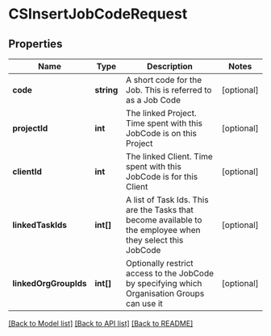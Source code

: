 # CSInsertJobCodeRequest

## Properties
Name | Type | Description | Notes
------------ | ------------- | ------------- | -------------
**code** | **string** | A short code for the Job.  This is referred to as a Job Code | [optional] 
**projectId** | **int** | The linked Project.  Time spent with this JobCode is on this Project | [optional] 
**clientId** | **int** | The linked Client.  Time spent with this JobCode is for this Client | [optional] 
**linkedTaskIds** | **int[]** | A list of Task Ids.  This are the Tasks that become available to the employee when they select this JobCode | [optional] 
**linkedOrgGroupIds** | **int[]** | Optionally restrict access to the JobCode by specifying which Organisation Groups can use it | [optional] 

[[Back to Model list]](../README.md#documentation-for-models) [[Back to API list]](../README.md#documentation-for-api-endpoints) [[Back to README]](../README.md)


